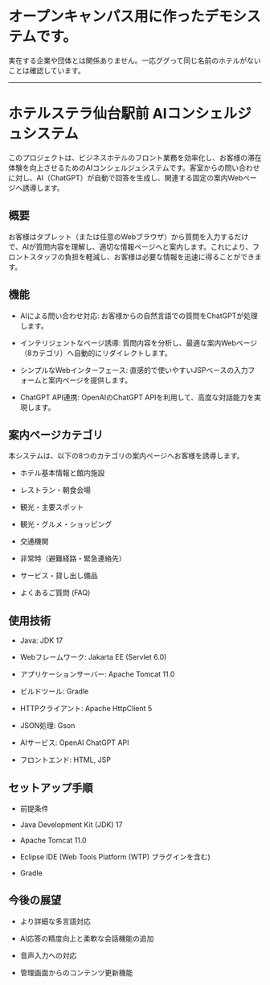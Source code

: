 # オープンキャンパス用に作ったデモシステムです。

実在する企業や団体とは関係ありません。一応ググって同じ名前のホテルがないことは確認しています。

---

# ホテルステラ仙台駅前 AIコンシェルジュシステム
このプロジェクトは、ビジネスホテルのフロント業務を効率化し、お客様の滞在体験を向上させるためのAIコンシェルジュシステムです。客室からの問い合わせに対し、AI（ChatGPT）が自動で回答を生成し、関連する固定の案内Webページへ誘導します。

## 概要
お客様はタブレット（または任意のWebブラウザ）から質問を入力するだけで、AIが質問内容を理解し、適切な情報ページへと案内します。これにより、フロントスタッフの負担を軽減し、お客様は必要な情報を迅速に得ることができます。

## 機能
* AIによる問い合わせ対応: お客様からの自然言語での質問をChatGPTが処理します。

* インテリジェントなページ誘導: 質問内容を分析し、最適な案内Webページ（8カテゴリ）へ自動的にリダイレクトします。

* シンプルなWebインターフェース: 直感的で使いやすいJSPベースの入力フォームと案内ページを提供します。

* ChatGPT API連携: OpenAIのChatGPT APIを利用して、高度な対話能力を実現します。

## 案内ページカテゴリ
本システムは、以下の8つのカテゴリの案内ページへお客様を誘導します。

* ホテル基本情報と館内施設

* レストラン・朝食会場

* 観光・主要スポット

* 観光・グルメ・ショッピング

* 交通機関

* 非常時（避難経路・緊急連絡先）

* サービス・貸し出し備品

* よくあるご質問 (FAQ)

## 使用技術
* Java: JDK 17

* Webフレームワーク: Jakarta EE (Servlet 6.0)

* アプリケーションサーバー: Apache Tomcat 11.0

* ビルドツール: Gradle

* HTTPクライアント: Apache HttpClient 5

* JSON処理: Gson

* AIサービス: OpenAI ChatGPT API

* フロントエンド: HTML, JSP

## セットアップ手順
* 前提条件
* Java Development Kit (JDK) 17

* Apache Tomcat 11.0

* Eclipse IDE (Web Tools Platform (WTP) プラグインを含む)

* Gradle

## 今後の展望
* より詳細な多言語対応

* AI応答の精度向上と柔軟な会話機能の追加

* 音声入力への対応

* 管理画面からのコンテンツ更新機能
